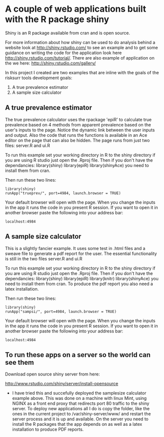 # A couple of web applications built with the R package shiny


Shiny is an R package available from cran and is open source.

For more information about how shiny can be used to do analysis behind a website
look at http://shiny.rstudio.com/ to see an example and to get some guidance on
writing the code for the application look here http://shiny.rstudio.com/tutorial/. 
There are also example of application on the we here: http://shiny.rstudio.com/gallery/


In this project I created are two examples that are inline with the goals of
the risksurr tools development goals: 

1. A true prevalence estimator
2. A sample size calculator


## A true prevalence estimator
The true prevalence calculator uses the rpackage 'epiR' to
calculate true prevalence based on 4 methods from apparent
prevalence based on the user's inputs to the page. Notice
the dynamic link between the user inputs and output. Also 
the code that runs the functions is available in an Ace 
editor on the page that can also be hidden. The page runs
from just two files: server.R and ui.R

To run this example set your working directory in R to the shiny
directory if you are using R studio just open the .Rproj file. Then if
you don't have the dependancies: library(shiny) library(epiR) library(shinyAce)
you need to install them from cran.

Then run these two lines:

    library(shiny)
    runApp("trueprev/", port=4984, launch.browser = TRUE)

Your default browser will open with the page. When you change
the inputs in the app it runs the code in you present R session.
If you want to open it in another browser paste the following
into your address bar:

    localhost:4984

## A sample size calculator

This is a slightly fancier example. It uses some test in .html
files and a sweave file to generate a pdf report for the user. 
The essential functionality is still in the two files server.R
and ui.R

To run this example set your working directory in R to the shiny
directory if you are using R studio just open the .Rproj file. Then if
you don't have the dependancies: library(shiny) library(epiR)
library(knitr) library(shinyAce) you need to install them from cran. To
produce the pdf report you also need a latex installation.

Then run these two lines:

    library(shiny)
    runApp("sampsi/", port=4984, launch.browser = TRUE)

Your default browser will open with the page. When you change
the inputs in the app it runs the code in you present R session.
If you want to open it in another browser paste the following
into your address bar:

    localhost:4984


## To run these apps on a server so the world can see them

Download open source shiny server from here:

http://www.rstudio.com/shiny/server/install-opensource

* I have tried this and succefully deployed the samplesize
calculator example above. This was done on a machine with
linux Mint, using NGINX as a front end proxy that
redirects port 80 traffic to the shiny server. To deploy
new applications all I do is copy the folder, like the ones
in the current project to /var/shiny-server/www/ and restart the
server process and it is up and available. On the server you need 
to install the R packages that the app depends on as well as a 
latex installation to produce PDF reports.